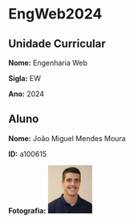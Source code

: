 # EngWeb2024

## Unidade Curricular

**Nome:** Engenharia Web

**Sigla:** EW

**Ano:** 2024

## Aluno

**Nome:** João Miguel Mendes Moura

**ID:** a100615

**Fotografia:**
![Fotografia do aluno](./foto.png)
